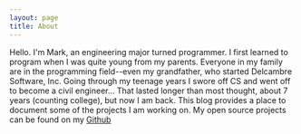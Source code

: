 ```yaml
---
layout: page
title: About
---
```

Hello. I'm Mark, an engineering major turned programmer. I first learned to program when I was quite young from my parents. Everyone in my family are in the programming field--even my grandfather, who started Delcambre Software, Inc. Going through my teenage years I swore off CS and went off to become a civil engineer... That lasted longer than most thought, about 7 years (counting college), but now I am back. This blog provides a place to document some of the projects I am working on. My open source projects can be found on my <a href="http://github.com/mdelcambre" target="_blank">Github</a>
